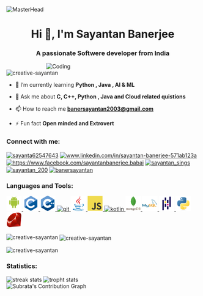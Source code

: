 ![MasterHead](https://1.bp.blogspot.com/-7A4WynwLsMw/XbBpCXG8fHI/AAAAAAAAMt4/uOa1bpLskYgrwGbllhSu2SDj_Mig8SXJQCLcBGAsYHQ/s1600/2000_600px.gif)
<h1 align="center">Hi 👋, I'm Sayantan Banerjee</h1>
<h3 align="center">A passionate Softwere developer from India</h3>
<img align="right" alt="Coding" width="400" src="https://camo.githubusercontent.com/cae12fddd9d6982901d82580bdf321d81fb299141098ca1c2d4891870827bf17/68747470733a2f2f6d69726f2e6d656469756d2e636f6d2f6d61782f313336302f302a37513379765349765f7430696f4a2d5a2e676966">

<p align="left"> <img src="https://komarev.com/ghpvc/?username=creative-sayantan&label=Profile%20views&color=0e75b6&style=flat" alt="creative-sayantan" /> </p>

- 🌱 I’m currently learning **Python , Java , AI & ML**

- 💬 Ask me about **C, C++, Python , Java and Cloud related quistions**

- 📫 How to reach me **banersayantan2003@gmail.com**

- ⚡ Fun fact **Open minded and Extrovert**

<h3 align="left">Connect with me:</h3>
<p align="left">
<a href="https://twitter.com/sayanta62547643" target="blank"><img align="center" src="https://raw.githubusercontent.com/rahuldkjain/github-profile-readme-generator/master/src/images/icons/Social/twitter.svg" alt="sayanta62547643" height="30" width="40" /></a>
<a href="https://linkedin.com/in/www.linkedin.com/in/sayantan-banerjee-571ab123a" target="blank"><img align="center" src="https://raw.githubusercontent.com/rahuldkjain/github-profile-readme-generator/master/src/images/icons/Social/linked-in-alt.svg" alt="www.linkedin.com/in/sayantan-banerjee-571ab123a" height="30" width="40" /></a>
<a href="https://fb.com/https://www.facebook.com/sayantanbanerjee.babai" target="blank"><img align="center" src="https://raw.githubusercontent.com/rahuldkjain/github-profile-readme-generator/master/src/images/icons/Social/facebook.svg" alt="https://www.facebook.com/sayantanbanerjee.babai" height="30" width="40" /></a>
<a href="https://instagram.com/sayantan_sings" target="blank"><img align="center" src="https://raw.githubusercontent.com/rahuldkjain/github-profile-readme-generator/master/src/images/icons/Social/instagram.svg" alt="sayantan_sings" height="30" width="40" /></a>
<a href="https://www.codechef.com/users/sayantan_200" target="blank"><img align="center" src="https://cdn.jsdelivr.net/npm/simple-icons@3.1.0/icons/codechef.svg" alt="sayantan_200" height="30" width="40" /></a>
<a href="https://auth.geeksforgeeks.org/user/banersayantan" target="blank"><img align="center" src="https://raw.githubusercontent.com/rahuldkjain/github-profile-readme-generator/master/src/images/icons/Social/geeks-for-geeks.svg" alt="banersayantan" height="30" width="40" /></a>
</p>

<h3 align="left">Languages and Tools:</h3>
<p align="left"> <a href="https://developer.android.com" target="_blank" rel="noreferrer"> <img src="https://raw.githubusercontent.com/devicons/devicon/master/icons/android/android-original-wordmark.svg" alt="android" width="40" height="40"/> </a> <a href="https://www.cprogramming.com/" target="_blank" rel="noreferrer"> <img src="https://raw.githubusercontent.com/devicons/devicon/master/icons/c/c-original.svg" alt="c" width="40" height="40"/> </a> <a href="https://www.w3schools.com/cpp/" target="_blank" rel="noreferrer"> <img src="https://raw.githubusercontent.com/devicons/devicon/master/icons/cplusplus/cplusplus-original.svg" alt="cplusplus" width="40" height="40"/> </a> <a href="https://git-scm.com/" target="_blank" rel="noreferrer"> <img src="https://www.vectorlogo.zone/logos/git-scm/git-scm-icon.svg" alt="git" width="40" height="40"/> </a> <a href="https://www.java.com" target="_blank" rel="noreferrer"> <img src="https://raw.githubusercontent.com/devicons/devicon/master/icons/java/java-original.svg" alt="java" width="40" height="40"/> </a> <a href="https://developer.mozilla.org/en-US/docs/Web/JavaScript" target="_blank" rel="noreferrer"> <img src="https://raw.githubusercontent.com/devicons/devicon/master/icons/javascript/javascript-original.svg" alt="javascript" width="40" height="40"/> </a> <a href="https://kotlinlang.org" target="_blank" rel="noreferrer"> <img src="https://www.vectorlogo.zone/logos/kotlinlang/kotlinlang-icon.svg" alt="kotlin" width="40" height="40"/> </a> <a href="https://www.mongodb.com/" target="_blank" rel="noreferrer"> <img src="https://raw.githubusercontent.com/devicons/devicon/master/icons/mongodb/mongodb-original-wordmark.svg" alt="mongodb" width="40" height="40"/> </a> <a href="https://www.mysql.com/" target="_blank" rel="noreferrer"> <img src="https://raw.githubusercontent.com/devicons/devicon/master/icons/mysql/mysql-original-wordmark.svg" alt="mysql" width="40" height="40"/> </a> <a href="https://pandas.pydata.org/" target="_blank" rel="noreferrer"> <img src="https://raw.githubusercontent.com/devicons/devicon/2ae2a900d2f041da66e950e4d48052658d850630/icons/pandas/pandas-original.svg" alt="pandas" width="40" height="40"/> </a> <a href="https://www.python.org" target="_blank" rel="noreferrer"> <img src="https://raw.githubusercontent.com/devicons/devicon/master/icons/python/python-original.svg" alt="python" width="40" height="40"/> </a> <a href="https://www.ruby-lang.org/en/" target="_blank" rel="noreferrer"> <img src="https://raw.githubusercontent.com/devicons/devicon/master/icons/ruby/ruby-original.svg" alt="ruby" width="40" height="40"/> </a> </p>

<p><img align="left" src="https://github-readme-stats.vercel.app/api/top-langs?username=creative-sayantan&show_icons=true&locale=en&layout=compact" alt="creative-sayantan" /></p>

<p>&nbsp;<img align="center" src="https://github-readme-stats.vercel.app/api?username=creative-sayantan&show_icons=true&locale=en" alt="creative-sayantan" /></p>

<p><img align="center" src="https://github-readme-streak-stats.herokuapp.com/?user=creative-sayantan&" alt="creative-sayantan" /></p>

### Statistics:
![streak stats](https://github-readme-streak-stats.herokuapp.com/?user=Creative-sayantan)
![tropht stats](https://github-profile-trophy.vercel.app/?username=Creative-sayantan)
<br>
![Subrata's Contribution Graph](https://activity-graph.herokuapp.com/graph?username=Creative-sayantan&theme=react-black)
